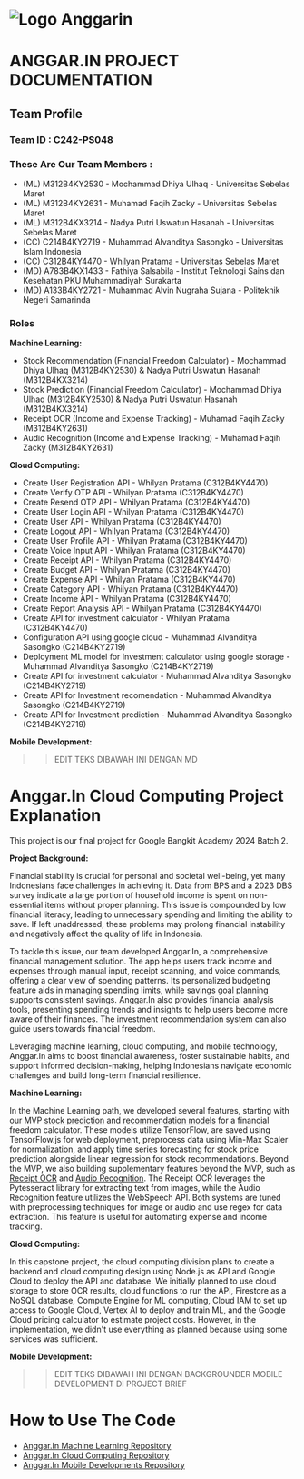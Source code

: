 # ![Logo Anggarin](https://github.com/user-attachments/assets/8a6f2ad2-2fc6-4bd4-ba68-c6674edd655b)

# ANGGAR.IN PROJECT DOCUMENTATION

## Team Profile

### Team ID : C242-PS048

### These Are Our Team Members :

* (ML) M312B4KY2530 - Mochammad Dhiya Ulhaq - Universitas Sebelas Maret
* (ML) M312B4KY2631 - Muhamad Faqih Zacky - Universitas Sebelas Maret
* (ML) M312B4KX3214 - Nadya Putri Uswatun Hasanah - Universitas Sebelas Maret
* (CC) C214B4KY2719 - Muhammad Alvanditya Sasongko - Universitas Islam Indonesia
* (CC) C312B4KY4470 - Whilyan Pratama - Universitas Sebelas Maret
* (MD) A783B4KX1433 - Fathiya Salsabila - Institut Teknologi Sains dan Kesehatan PKU Muhammadiyah Surakarta
* (MD) A133B4KY2721 - Muhammad Alvin Nugraha Sujana - Politeknik Negeri Samarinda

### Roles

**Machine Learning:**
* Stock Recommendation (Financial Freedom Calculator) - Mochammad Dhiya Ulhaq (M312B4KY2530) & Nadya Putri Uswatun Hasanah (M312B4KX3214)
* Stock Prediction (Financial Freedom Calculator) - Mochammad Dhiya Ulhaq (M312B4KY2530) & Nadya Putri Uswatun Hasanah (M312B4KX3214)
* Receipt OCR (Income and Expense Tracking) - Muhamad Faqih Zacky (M312B4KY2631)
* Audio Recognition (Income and Expense Tracking) - Muhamad Faqih Zacky (M312B4KY2631)

**Cloud Computing:** 
* Create User Registration API - Whilyan Pratama (C312B4KY4470)
* Create Verify OTP API - Whilyan Pratama (C312B4KY4470)
* Create Resend OTP API - Whilyan Pratama (C312B4KY4470)
* Create User Login API - Whilyan Pratama (C312B4KY4470)
* Create User API - Whilyan Pratama (C312B4KY4470)
* Create Logout API - Whilyan Pratama (C312B4KY4470)
* Create User Profile API - Whilyan Pratama (C312B4KY4470)
* Create Voice Input API - Whilyan Pratama (C312B4KY4470)
* Create Receipt API - Whilyan Pratama (C312B4KY4470)
* Create Budget API - Whilyan Pratama (C312B4KY4470)
* Create Expense API - Whilyan Pratama (C312B4KY4470)
* Create Category API - Whilyan Pratama (C312B4KY4470)
* Create Income API - Whilyan Pratama (C312B4KY4470)
* Create Report Analysis API - Whilyan Pratama (C312B4KY4470)
* Create API for investment calculator  - Whilyan Pratama (C312B4KY4470)
* Configuration API using google cloud - Muhammad Alvanditya Sasongko (C214B4KY2719)
* Deployment ML model for Investment calculator using google storage - Muhammad Alvanditya Sasongko (C214B4KY2719)
* Create API for investment calculator - Muhammad Alvanditya Sasongko (C214B4KY2719)
* Create API for Investment recomendation - Muhammad Alvanditya Sasongko (C214B4KY2719)
* Create API for Investment prediction - Muhammad Alvanditya Sasongko (C214B4KY2719)

**Mobile Development:**
>>EDIT TEKS DIBAWAH INI DENGAN MD

# Anggar.In Cloud Computing Project Explanation
This project is our final project for Google Bangkit Academy 2024 Batch 2.

**Project Background:**

Financial stability is crucial for personal and societal well-being, yet many Indonesians face challenges in achieving it. Data from BPS and a 2023 DBS survey indicate a large portion of household income is spent on non-essential items without proper planning. This issue is compounded by low financial literacy, leading to unnecessary spending and limiting the ability to save. If left unaddressed, these problems may prolong financial instability and negatively affect the quality of life in Indonesia.

To tackle this issue, our team developed Anggar.In, a comprehensive financial management solution. The app helps users track income and expenses through manual input, receipt scanning, and voice commands, offering a clear view of spending patterns. Its personalized budgeting feature aids in managing spending limits, while savings goal planning supports consistent savings. Anggar.In also provides financial analysis tools, presenting spending trends and insights to help users become more aware of their finances. The investment recommendation system can also guide users towards financial freedom.

Leveraging machine learning, cloud computing, and mobile technology, Anggar.In aims to boost financial awareness, foster sustainable habits, and support informed decision-making, helping Indonesians navigate economic challenges and build long-term financial resilience.

**Machine Learning:** 

In the Machine Learning path, we developed several features, starting with our MVP [stock prediction](https://github.com/Anggar-In/Machine-Learning/tree/main/stock_price_predictions) and [recommendation models](https://github.com/Anggar-In/Machine-Learning/tree/main/stockRecommendation) for a financial freedom calculator. These models utilize TensorFlow, are saved using TensorFlow.js for web deployment, preprocess data using Min-Max Scaler for normalization, and apply time series forecasting for stock price prediction alongside linear regression for stock recommendations. Beyond the MVP, we also building supplementary features beyond the MVP, such as [Receipt OCR](https://github.com/Anggar-In/Machine-Learning/tree/main/Receipt_OCR) and [Audio Recognition](https://github.com/Anggar-In/Machine-Learning/tree/main/AudioRecognition). The Receipt OCR leverages the Pytesseract library for extracting text from images, while the Audio Recognition feature utilizes the WebSpeech API. Both systems are tuned with preprocessing techniques for image or audio and use regex for data extraction. This feature is useful for automating expense and income tracking.

**Cloud Computing:** 

In this capstone project, the cloud computing division plans to create a backend and cloud computing design using Node.js as API and Google Cloud to deploy the API and database. We initially planned to use cloud storage to store OCR results, cloud functions to run the API, Firestore as a NoSQL database, Compute Engine for ML computing, Cloud IAM to set up access to Google Cloud, Vertex AI to deploy and train ML, and the Google Cloud pricing calculator to estimate project costs. However, in the implementation, we didn't use everything as planned because using some services was sufficient.

**Mobile Development:** 

>>EDIT TEKS DIBAWAH INI DENGAN BACKGROUNDER MOBILE DEVELOPMENT DI PROJECT BRIEF

# How to Use The Code
* [Anggar.In Machine Learning Repository](https://github.com/Anggar-In/Machine-Learning)
* [Anggar.In Cloud Computing Repository](https://github.com/Anggar-In/Cloud-Computing)
* [Anggar.In Mobile Developments Repository](https://github.com/Anggar-In/Mobile-Development)
